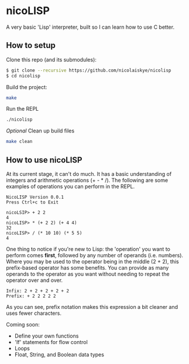 # nicoLISP

A very basic 'Lisp' interpreter, built so I can learn how to use C better.

## How to setup

Clone this repo (and its submodules):

```bash
$ git clone --recursive https://github.com/nicolaiskye/nicolisp
$ cd nicolisp
```

Build the project:

```bash
make
```

Run the REPL

```bash
./nicolisp
```

*Optional*
Clean up build files

```bash
make clean
```

## How to use nicoLISP

At its current stage, it can't do much.
It has a basic understanding of integers and arithmetic operations (+ - * /).
The following are some examples of operations you can perform in the REPL.

```plaintext
NicoLISP Version 0.0.1
Press Ctrl+c to Exit

nicoLSIP> + 2 2
4
nicoLISP> * (+ 2 2) (+ 4 4)
32
nicoLISP> / (* 10 10) (* 5 5)
4
```

One thing to notice if you're new to Lisp:
the 'operation' you want to perform comes __first__, followed by any number of operands (i.e. numbers). 
Where you may be used to the operator being in the middle (2 + 2), this prefix-based operator has some benefits.
You can provide as many operands to the operator as you want without needing to repeat the operator over and over.

```plaintext
Infix: 2 + 2 + 2 + 2 + 2
Prefix: + 2 2 2 2 2
```

As you can see, prefix notation makes this expression a bit cleaner and uses fewer characters.

Coming soon:

- Define your own functions
- 'If' statements for flow control
- Loops
- Float, String, and Boolean data types

